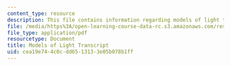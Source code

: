```yaml
---
content_type: resource
description: This file contains information regarding models of light transcript.
file: /media/https%3A/open-learning-course-data-rc.s3.amazonaws.com/res-tll-004-stem-concept-videos-fall-2013/cea19e744c0cdd6513133e05b078b1ff_MITRES_TLL-004F13_Light.pdf
file_type: application/pdf
resourcetype: Document
title: Models of Light Transcript
uid: cea19e74-4c0c-dd65-1313-3e05b078b1ff
---
```

